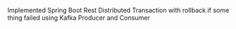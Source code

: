 Implemented Spring Boot Rest Distributed Transaction with rollback if some thing failed using Kafka Producer and Consumer
